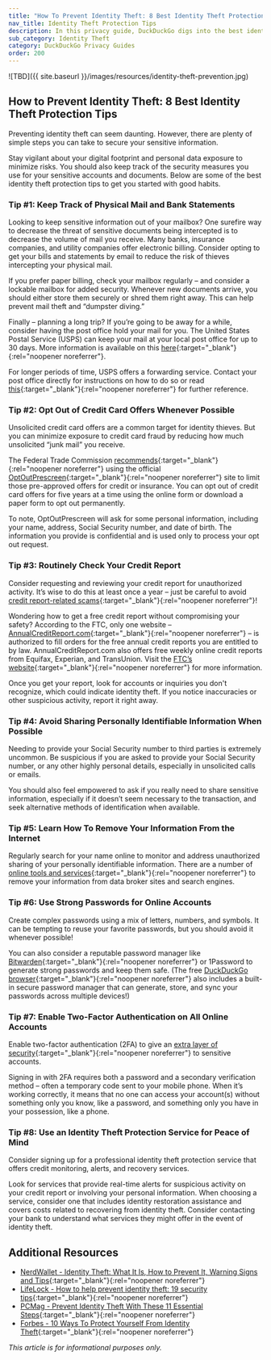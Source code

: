 ```yaml
---
title: "How To Prevent Identity Theft: 8 Best Identity Theft Protection Tips"
nav_title: Identity Theft Protection Tips
description: In this privacy guide, DuckDuckGo digs into the best identity theft protection tips, distilling simple steps to secure your sensitive information.
sub_category: Identity Theft
category: DuckDuckGo Privacy Guides
order: 200
---
```


![TBD]({{ site.baseurl }}/images/resources/identity-theft-prevention.jpg)

## How to Prevent Identity Theft: 8 Best Identity Theft Protection Tips

Preventing identity theft can seem daunting. However, there are plenty of simple steps you can take to secure your sensitive information.

Stay vigilant about your digital footprint and personal data exposure to minimize risks. You should also keep track of the security measures you use for your sensitive accounts and documents. Below are some of the best identity theft protection tips to get you started with good habits.

### Tip #1: Keep Track of Physical Mail and Bank Statements

Looking to keep sensitive information out of your mailbox? One surefire way to decrease the threat of sensitive documents being intercepted is to decrease the volume of mail you receive. Many banks, insurance companies, and utility companies offer electronic billing. Consider opting to get your bills and statements by email to reduce the risk of thieves intercepting your physical mail.

If you prefer paper billing, check your mailbox regularly – and consider a lockable mailbox for added security. Whenever new documents arrive, you should either store them securely or shred them right away. This can help prevent mail theft and “dumpster diving.”

Finally – planning a long trip? If you’re going to be away for a while, consider having the post office hold your mail for you. The United States Postal Service (USPS) can keep your mail at your local post office for up to 30 days. More information is available on this [here](https://www.usps.com/manage/hold-mail.htm){:target="\_blank"}{:rel="noopener noreferrer"}.

For longer periods of time, USPS offers a forwarding service. Contact your post office directly for instructions on how to do so or read [this](https://www.usps.com/manage/forward.htm){:target="\_blank"}{:rel="noopener noreferrer"} for further reference.

### Tip #2: Opt Out of Credit Card Offers Whenever Possible

Unsolicited credit card offers are a common target for identity thieves. But you can minimize exposure to credit card fraud by reducing how much unsolicited “junk mail” you receive.

The Federal Trade Commission [recommends](https://consumer.ftc.gov/articles/prescreened-credit-insurance-offers){:target="\_blank"}{:rel="noopener noreferrer"} using the official [OptOutPrescreen](https://www.optoutprescreen.com/){:target="\_blank"}{:rel="noopener noreferrer"} site to limit those pre-approved offers for credit or insurance. You can opt out of credit card offers for five years at a time using the online form or download a paper form to opt out permanently.

To note, OptOutPrescreen will ask for some personal information, including your name, address, Social Security number, and date of birth. The information you provide is confidential and is used only to process your opt out request.

### Tip #3: Routinely Check Your Credit Report

Consider requesting and reviewing your credit report for unauthorized activity. It’s wise to do this at least once a year – just be careful to avoid [credit report-related scams](https://consumer.ftc.gov/articles/free-credit-reports#Avoid%20Other%20Sites%20Offering%20Credit%20Reports){:target="\_blank"}{:rel="noopener noreferrer"}!

Wondering how to get a free credit report without compromising your safety? According to the FTC, only one website – [AnnualCreditReport.com](https://www.annualcreditreport.com/index.action){:target="\_blank"}{:rel="noopener noreferrer"} – is authorized to fill orders for the free annual credit reports you are entitled to by law. AnnualCreditReport.com also offers free weekly online credit reports from Equifax, Experian, and TransUnion. Visit the [FTC’s website](https://consumer.ftc.gov/articles/free-credit-reports#How%20To%20Get%20Your%20Free%20Credit%20Reports){:target="\_blank"}{:rel="noopener noreferrer"} for more information.

Once you get your report, look for accounts or inquiries you don't recognize, which could indicate identity theft. If you notice inaccuracies or other suspicious activity, report it right away.

### Tip #4: Avoid Sharing Personally Identifiable Information When Possible

Needing to provide your Social Security number to third parties is extremely uncommon. Be suspicious if you are asked to provide your Social Security number, or any other highly personal details, especially in unsolicited calls or emails.

You should also feel empowered to ask if you really need to share sensitive information, especially if it doesn’t seem necessary to the transaction, and seek alternative methods of identification when available.

### Tip #5: Learn How To Remove Your Information From the Internet

Regularly search for your name online to monitor and address unauthorized sharing of your personally identifiable information. There are a number of [online tools and services](https://www.washingtonpost.com/technology/2023/10/03/delete-personal-data-privacy-free-app/){:target="\_blank"}{:rel="noopener noreferrer"} to remove your information from data broker sites and search engines.

### Tip #6: Use Strong Passwords for Online Accounts

Create complex passwords using a mix of letters, numbers, and symbols. It can be tempting to reuse your favorite passwords, but you should avoid it whenever possible!

You can also consider a reputable password manager like [Bitwarden](https://bitwarden.com){:target="\_blank"}{:rel="noopener noreferrer"} or 1Password to generate strong passwords and keep them safe. (The free [DuckDuckGo browser](https://duckduckgo.com/app/){:target="\_blank"}{:rel="noopener noreferrer"} also includes a built-in secure password manager that can generate, store, and sync your passwords across multiple devices!)

### Tip #7: Enable Two-Factor Authentication on All Online Accounts

Enable two-factor authentication (2FA) to give an [extra layer of security](https://www.nerdwallet.com/article/banking/two-factor-authentication-protects-online-info){:target="\_blank"}{:rel="noopener noreferrer"} to sensitive accounts.

Signing in with 2FA requires both a password and a secondary verification method – often a temporary code sent to your mobile phone. When it’s working correctly, it means that no one can access your account(s) without something only you know, like a password, and something only you have in your possession, like a phone.

### Tip #8: Use an Identity Theft Protection Service for Peace of Mind

Consider signing up for a professional identity theft protection service that offers credit monitoring, alerts, and recovery services.

Look for services that provide real-time alerts for suspicious activity on your credit report or involving your personal information. When choosing a service, consider one that includes identity restoration assistance and covers costs related to recovering from identity theft. Consider contacting your bank to understand what services they might offer in the event of identity theft.

## Additional Resources

-   [NerdWallet - Identity Theft: What It Is, How to Prevent It, Warning Signs and Tips](https://www.nerdwallet.com/article/finance/how-to-prevent-identity-theft){:target="\_blank"}{:rel="noopener noreferrer"}
-   [LifeLock - How to help prevent identity theft: 19 security tips](https://lifelock.norton.com/learn/identity-theft-resources/how-to-prevent-identity-theft){:target="\_blank"}{:rel="noopener noreferrer"}
-   [PCMag - Prevent Identity Theft With These 11 Essential Steps](https://www.pcmag.com/how-to/prevent-identity-theft-online){:target="\_blank"}{:rel="noopener noreferrer"}
-   [Forbes - 10 Ways To Protect Yourself From Identity Theft](https://www.forbes.com/advisor/personal-finance/protect-yourself-from-identity-theft/){:target="\_blank"}{:rel="noopener noreferrer"}

_This article is for informational purposes only._
